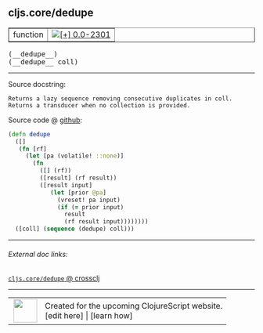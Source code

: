 ## cljs.core/dedupe



 <table border="1">
<tr>
<td>function</td>
<td><a href="https://github.com/cljsinfo/cljs-api-docs/tree/0.0-2301"><img valign="middle" alt="[+] 0.0-2301" title="Added in 0.0-2301" src="https://img.shields.io/badge/+-0.0--2301-lightgrey.svg"></a> </td>
</tr>
</table>


 <samp>
(__dedupe__)<br>
</samp>
 <samp>
(__dedupe__ coll)<br>
</samp>

---





Source docstring:

```
Returns a lazy sequence removing consecutive duplicates in coll.
Returns a transducer when no collection is provided.
```


Source code @ [github](https://github.com/clojure/clojurescript/blob/r3126/src/cljs/cljs/core.cljs#L8886-L8901):

```clj
(defn dedupe
  ([]
   (fn [rf]
     (let [pa (volatile! ::none)]
       (fn
         ([] (rf))
         ([result] (rf result))
         ([result input]
            (let [prior @pa]
              (vreset! pa input)
              (if (= prior input)
                result
                (rf result input))))))))
  ([coll] (sequence (dedupe) coll)))
```

<!--
Repo - tag - source tree - lines:

 <pre>
clojurescript @ r3126
└── src
    └── cljs
        └── cljs
            └── <ins>[core.cljs:8886-8901](https://github.com/clojure/clojurescript/blob/r3126/src/cljs/cljs/core.cljs#L8886-L8901)</ins>
</pre>

-->

---



###### External doc links:

[`cljs.core/dedupe` @ crossclj](http://crossclj.info/fun/cljs.core.cljs/dedupe.html)<br>

---

 <table>
<tr><td>
<img valign="middle" align="right" width="48px" src="http://i.imgur.com/Hi20huC.png">
</td><td>
Created for the upcoming ClojureScript website.<br>
[edit here] | [learn how]
</td></tr></table>

[edit here]:https://github.com/cljsinfo/cljs-api-docs/blob/master/cljsdoc/cljs.core/dedupe.cljsdoc
[learn how]:https://github.com/cljsinfo/cljs-api-docs/wiki/cljsdoc-files

<!--

This information was too distracting to show to readers, but I'll leave it
commented here since it is helpful to:

- pretty-print the data used to generate this document
- and show how to retrieve that data



The API data for this symbol:

```clj
{:ns "cljs.core",
 :name "dedupe",
 :signature ["[]" "[coll]"],
 :history [["+" "0.0-2301"]],
 :type "function",
 :full-name-encode "cljs.core/dedupe",
 :source {:code "(defn dedupe\n  ([]\n   (fn [rf]\n     (let [pa (volatile! ::none)]\n       (fn\n         ([] (rf))\n         ([result] (rf result))\n         ([result input]\n            (let [prior @pa]\n              (vreset! pa input)\n              (if (= prior input)\n                result\n                (rf result input))))))))\n  ([coll] (sequence (dedupe) coll)))",
          :title "Source code",
          :repo "clojurescript",
          :tag "r3126",
          :filename "src/cljs/cljs/core.cljs",
          :lines [8886 8901]},
 :full-name "cljs.core/dedupe",
 :docstring "Returns a lazy sequence removing consecutive duplicates in coll.\nReturns a transducer when no collection is provided."}

```

Retrieve the API data for this symbol:

```clj
;; from Clojure REPL
(require '[clojure.edn :as edn])
(-> (slurp "https://raw.githubusercontent.com/cljsinfo/cljs-api-docs/catalog/cljs-api.edn")
    (edn/read-string)
    (get-in [:symbols "cljs.core/dedupe"]))
```

-->
